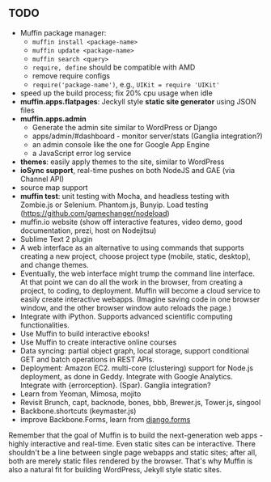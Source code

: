 ## TODO
- Muffin package manager:
  * `muffin install <package-name>`
  * `muffin update <package-name>`
  * `muffin search <query>`
  * `require, define` should be compatible with AMD
  * remove require configs
  * `require('package-name')`, e.g., `UIKit = require 'UIKit'`
- speed up the build process; fix 20% cpu usage when idle
- **muffin.apps.flatpages**: Jeckyll style **static site generator** using JSON files
- **muffin.apps.admin**
  * Generate the admin site similar to WordPress or Django
  * apps/admin/#dashboard - monitor server/stats (Ganglia integration?)
  * an admin console like the one for Google App Engine
  * a JavaScript error log service
- **themes**: easily apply themes to the site, similar to WordPress
- **ioSync support**, real-time pushes on both NodeJS and GAE (via Channel API)
- source map support
- **muffin test**: unit testing with Mocha, and headless testing with Zombie.js or Selenium. Phantom.js, Bunyip. Load testing (https://github.com/gamechanger/nodeload)
- muffin.io website (show off interactive features, video demo, good documentation, prezi, host on Nodejitsu)
- Sublime Text 2 plugin
- A web interface as an alternative to using commands that supports creating a new project, choose project type (mobile, static, desktop), and change themes.
- Eventually, the web interface might trump the command line interface. At that point we can do all the work in the browser, from creating a project, to coding, to deployment. Muffin will become a cloud service to easily create interactive webapps. (Imagine saving code in one browser window, and the other browser window auto reloads the page.)
- Integrate with iPython. Supports advanced scientific computing functionalities.
- Use Muffin to build interactive ebooks!
- Use Muffin to create interactive online courses
- Data syncing: partial object graph, local storage, support conditional GET and batch operations in REST APIs.
- Deployment: Amazon EC2. multi-core (clustering) support for Node.js deployment, as done in Geddy.  Integrate with Google Analytics. Integrate with {errorception}. (Spar). Ganglia integration?
- Learn from Yeoman, Mimosa, mojito
- Revisit Brunch, capt, backnode, bones, bbb, Brewer.js, Tower.js, singool
- Backbone.shortcuts (keymaster.js)
- improve Backbone.Forms, learn from [django.forms](http://www.djangobook.com/en/2.0/chapter07.html)

Remember that the goal of Muffin is to build the next-generation web apps - highly interactive and real-time. Even static sites can be interactive. There shouldn't be a line between single page webapps and static sites; after all, both are merely static files rendered by the browser. That's why Muffin is also a natural fit for building WordPress, JekyII style static sites.
